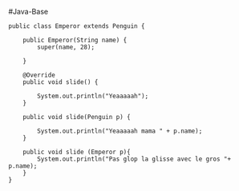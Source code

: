 #Java-Base



	public class Emperor extends Penguin {
	
		public Emperor(String name) {
			super(name, 28);
	
		}
	
		@Override
		public void slide() {
		
			System.out.println("Yeaaaaah");
		}
	
		public void slide(Penguin p) {
	
			System.out.println("Yeaaaaah mama " + p.name);
		}
	
		public void slide (Emperor p){
			System.out.println("Pas glop la glisse avec le gros "+ p.name);
		}
	}